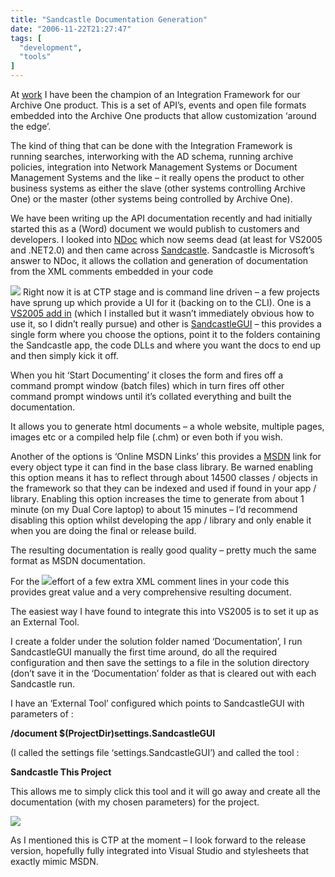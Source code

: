 ```yaml
---
title: "Sandcastle Documentation Generation"
date: "2006-11-22T21:27:47"
tags: [
  "development",
  "tools"
]
---
```

At [work](http://www.c2c.com) I have been the champion of an Integration Framework for our Archive One product. This is a set of API’s, events and open file formats embedded into the Archive One products that allow customization ‘around the edge’.

The kind of thing that can be done with the Integration Framework is running searches, interworking with the AD schema, running archive policies, integration into Network Management Systems or Document Management Systems and the like – it really opens the product to other business systems as either the slave (other systems controlling Archive One) or the master (other systems being controlled by Archive One).

We have been writing up the API documentation recently and had initially started this as a (Word) document we would publish to customers and developers. I looked into [NDoc](http://ndoc.sourceforge.net/) which now seems dead (at least for VS2005 and .NET2.0) and then came across [Sandcastle](http://blogs.msdn.com/sandcastle/). Sandcastle is Microsoft’s answer to NDoc, it allows the collation and generation of documentation from the XML comments embedded in your code

[![](sandcastlegui_thumb%5B4%5D.png)](https://kapie.com/content/binary/WindowsLiveWriter/Sandcastle_E159/sandcastlegui%5B4%5D.png) Right now it is at CTP stage and is command line driven – a few projects have sprung up which provide a UI for it (backing on to the CLI). One is a [VS2005 add in](http://codeplex.com/SandcastleAddIn) (which I installed but it wasn’t immediately obvious how to use it, so I didn’t really pursue) and other is [SandcastleGUI](http://www.inchl.nl/SandcastleGUI/) – this provides a single form where you choose the options, point it to the folders containing the Sandcastle app, the code DLLs and where you want the docs to end up and then simply kick it off.

When you hit ‘Start Documenting’ it closes the form and fires off a command prompt window (batch files) which in turn fires off other command prompt windows until it’s collated everything and built the documentation.

It allows you to generate html documents – a whole website, multiple pages, images etc or a compiled help file (.chm) or even both if you wish.

Another of the options is ‘Online MSDN Links’ this provides a [MSDN](http://msdn.microsoft.com) link for every object type it can find in the base class library. Be warned enabling this option means it has to reflect through about 14500 classes / objects in the framework so that they can be indexed and used if found in your app / library. Enabling this option increases the time to generate from about 1 minute (on my Dual Core laptop) to about 15 minutes – I’d recommend disabling this option whilst developing the app / library and only enable it when you are doing the final or release build.

The resulting documentation is really good quality – pretty much the same format as MSDN documentation.

For the [![](doc_results_thumb%5B2%5D.png)](https://kapie.com/content/binary/WindowsLiveWriter/Sandcastle_E159/doc_results%5B2%5D.png)effort of a few extra XML comment lines in your code this provides great value and a very comprehensive resulting document.

The easiest way I have found to integrate this into VS2005 is to set it up as an External Tool.

I create a folder under the solution folder named ‘Documentation’, I run SandcastleGUI manually the first time around, do all the required configuration and then save the settings to a file in the solution directory (don’t save it in the ‘Documentation’ folder as that is cleared out with each Sandcastle run.

I have an ‘External Tool’ configured which points to SandcastleGUI with parameters of :

**/document $(ProjectDir)settings.SandcastleGUI**

(I called the settings file ‘settings.SandcastleGUI’) and called the tool :

**Sandcastle This Project**

This allows me to simply click this tool and it will go away and create all the documentation (with my chosen parameters) for the project.

[![](sandcastle_tool_thumb%5B3%5D.png)](https://kapie.com/content/binary/WindowsLiveWriter/Sandcastle_E159/sandcastle_tool%5B3%5D.png)

As I mentioned this is CTP at the moment – I look forward to the release version, hopefully fully integrated into Visual Studio and stylesheets that exactly mimic MSDN.